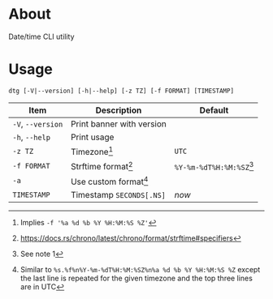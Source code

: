 # About

Date/time CLI utility

# Usage

```
dtg [-V|--version] [-h|--help] [-z TZ] [-f FORMAT] [TIMESTAMP]
```

Item              | Description               | Default
------------------|---------------------------|--------------------------
`-V`, `--version` | Print banner with version |
`-h`, `--help`    | Print usage               |
`-z TZ`           | Timezone[^1]              | `UTC`
`-f FORMAT`       | Strftime format[^2]       | `%Y-%m-%dT%H:%M:%SZ`[^3]
`-a`              | Use custom format[^4]     |
`TIMESTAMP`       | Timestamp `SECONDS[.NS]`  | *now*

[^1]: Implies `-f '%a %d %b %Y %H:%M:%S %Z'`
[^2]: https://docs.rs/chrono/latest/chrono/format/strftime#specifiers
[^3]: See note 1
[^4]: Similar to `%s.%f%n%Y-%m-%dT%H:%M:%SZ%n%a %d %b %Y %H:%M:%S %Z`
      except the last line is repeated for the given timezone and the
      top three lines are in UTC
